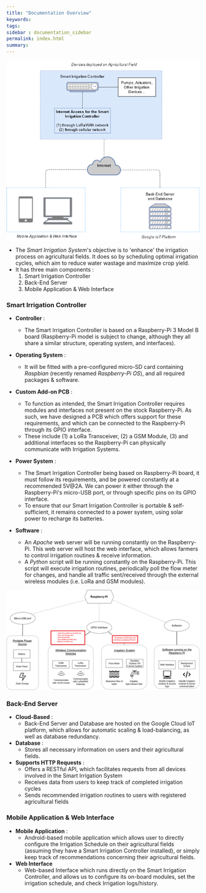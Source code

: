 ```yaml
---
title: "Documentation Overview"
keywords:
tags:
sidebar : documentation_sidebar
permalink: index.html
summary:
---
```


![SIC Diagram](images/Diagram-SmartIrrigationSystem.png)



- The *Smart Irrigation System*'s objective is to 'enhance' the irrigation process on agricultural fields. It does so by scheduling optimal irrigation cycles, which aim to reduce water wastage and maximize crop yield.
- It has three main components :
  1. Smart Irrigation Controller
  2. Back-End Server
  3. Mobile Application & Web Interface

### Smart Irrigation Controller

- **Controller** :
  - The Smart Irrigation Controller is based on a Raspberry-Pi 3 Model B board (Raspberry-Pi model is subject to change, although they all share a similar structure, operating system, and interfaces).
- **Operating System** : 
  - It will be fitted with a pre-configured micro-SD card containing *Raspbian* (recently renamed *Raspberry-Pi OS*), and all required packages & software.

- **Custom Add-on PCB** : 
  - To function as intended, the Smart Irrigation Controller requires modules and interfaces not present on the stock Raspberry-Pi. As such, we have designed a PCB which offers support for these requirements, and which can be connected to the Raspberry-Pi through its GPIO interface.
  - These include (1) a LoRa Transceiver, (2) a GSM Module, (3) and additional interfaces so the Raspberry-Pi can physically communicate  with Irrigation Systems.
- **Power System** : 
  - The Smart Irrigation Controller being based on Raspberry-Pi board, it must follow its requirements, and be powered constantly at a recommended 5V@2A. We can power it either through the Raspberry-Pi's micro-USB port, or through specific pins on its GPIO interface. 
  - To ensure that our Smart Irrigation Controller is portable & self-sufficient, it remains connected to a  power system, using solar power to recharge its batteries.

- **Software** :
  - An *Apache* web server will be running constantly on the Raspberry-Pi. This web server will host the web interface, which allows farmers to control irrigation routines & receive information.
  - A *Python* script will be running constantly on the Raspberry-Pi. This script will execute irrigation routines, periodically poll the flow meter for changes, and handle all traffic sent/received through the external wireless modules (i.e. LoRa and GSM modules).

![SIC Diagram](images/Diagram-SmartIrrigationController.png)

### Back-End Server

- **Cloud-Based** :
  - Back-End Server and Database are hosted on the Google Cloud IoT platform, which allows for automatic scaling & load-balancing, as well as database redundancy.
- **Database** : 
  - Stores all necessary information on users and their agricultural fields.
- **Supports HTTP Requests** : 
  - Offers a RESTful API, which facilitates requests from all devices involved in the Smart Irrigation System
  - Receives data from users to keep track of completed irrigation cycles
  - Sends recommended irrigation routines to users with registered agricultural fields

### Mobile Application & Web Interface

- **Mobile Application** :
  - Android-based mobile application which allows user to directly configure the Irrigation Schedule on their agricultural fields (assuming they have a Smart Irrigation Controller installed), or simply keep track of recommendations concerning their agricultural fields.
- **Web Interface**
  - Web-based Interface which runs directly on the Smart Irrigation Controller, and allows us to configure its on-board modules, set the irrigation schedule, and check Irrigation logs/history.